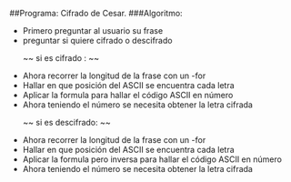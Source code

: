 ##Programa: Cifrado de Cesar.
###Algoritmo:
<ul>
<li> Primero preguntar al usuario su frase</li>
<li>preguntar si quiere cifrado o descifrado</li>

~~
si es cifrado :
~~
<li>Ahora recorrer la longitud de la frase con un -for </li>
<li>Hallar en que posición del ASCII se encuentra cada letra </li>
<li>Aplicar la formula para hallar el código ASCII en número</li>
<li> Ahora teniendo el número se necesita obtener la letra cifrada</li>

~~
si es descifrado:
~~

<li>Ahora recorrer la longitud de la frase con un -for </li>
<li>Hallar en que posición del ASCII se encuentra cada letra </li>
<li>Aplicar la formula pero inversa para hallar el código ASCII en número</li>
<li> Ahora teniendo el número se necesita obtener la letra cifrada</li>
